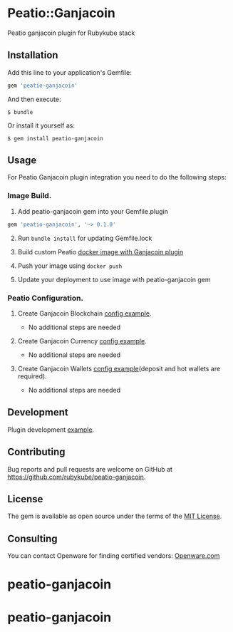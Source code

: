 # Peatio::Ganjacoin

Peatio ganjacoin plugin for Rubykube stack

## Installation

Add this line to your application's Gemfile:

```ruby
gem 'peatio-ganjacoin'
```

And then execute:

    $ bundle

Or install it yourself as:

    $ gem install peatio-ganjacoin

## Usage

For Peatio Ganjacoin plugin integration you need to do the following steps:

### Image Build.

1. Add peatio-ganjacoin gem into your Gemfile.plugin
```ruby
gem 'peatio-ganjacoin', '~> 0.1.0'
```

2. Run `bundle install` for updating Gemfile.lock

3. Build custom Peatio [docker image with Ganjacoin plugin](https://github.com/rubykube/peatio/blob/master/docs/plugins.md#build)

4. Push your image using `docker push`

5. Update your deployment to use image with peatio-ganjacoin gem

### Peatio Configuration.

1. Create Ganjacoin Blockchain [config example](config/blockchains.yml).
    * No additional steps are needed

2. Create Ganjacoin Currency [config example](config/currencies.yml).
    * No additional steps are needed

3. Create Ganjacoin Wallets [config example](config/wallets.yml)(deposit and hot wallets are required).
    * No additional steps are needed


## Development

Plugin development [example](https://github.com/rubykube/peatio/blob/master/docs/coins/development.md).

## Contributing

Bug reports and pull requests are welcome on GitHub at https://github.com/rubykube/peatio-ganjacoin.

## License

The gem is available as open source under the terms of the [MIT License](https://opensource.org/licenses/MIT).

## Consulting

You can contact Openware for finding certified vendors:
[Openware.com](https://www.openware.com)
# peatio-ganjacoin
# peatio-ganjacoin
